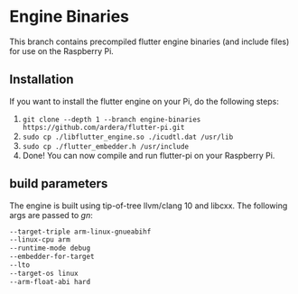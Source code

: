 # Engine Binaries
This branch contains precompiled flutter engine binaries (and include files) for use on the Raspberry Pi.

## Installation
If you want to install the flutter engine on your Pi, do the following steps:

1. `git clone --depth 1 --branch engine-binaries https://github.com/ardera/flutter-pi.git`
2. `sudo cp ./libflutter_engine.so ./icudtl.dat /usr/lib`
3. `sudo cp ./flutter_embedder.h /usr/include`
4. Done! You can now compile and run flutter-pi on your Raspberry Pi.

## build parameters
The engine is built using tip-of-tree llvm/clang 10 and libcxx. The following args are passed to _gn_:
```bash
--target-triple arm-linux-gnueabihf
--linux-cpu arm
--runtime-mode debug
--embedder-for-target
--lto
--target-os linux
--arm-float-abi hard
```
